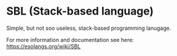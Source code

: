 # SBL (Stack-based language)

Simple, but not soo useless, stack-based programming lanugage.

For more information and documentation see here: https://esolangs.org/wiki/SBL
